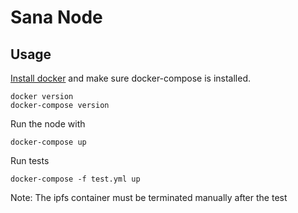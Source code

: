 # Sana Node

## Usage
[Install docker](https://docs.docker.com/install/) and make sure docker-compose is installed.

```
docker version
docker-compose version
```
Run the node with
```
docker-compose up
```
Run tests
```
docker-compose -f test.yml up
```
Note: The ipfs container must be terminated manually after the test
